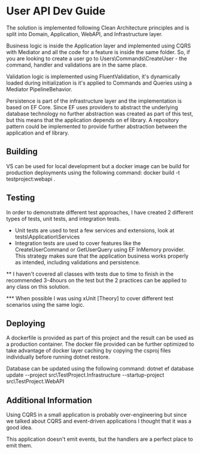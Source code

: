 # User API Dev Guide

The solution is implemented following Clean Architecture principles and is split into Domain, Application, WebAPI, and Infrastructure layer.

Business logic is inside the Application layer and implemented using CQRS with Mediator and all the code for a feature is inside the same folder. So, if you are looking to create a user go to Users\Commands\CreateUser - the command, handler and validations are in the same place.

Validation logic is implemented using FluentValidation, it's dynamically loaded during initialization is it's applied to Commands and Queries using a Mediator PipelineBehavior.

Persistence is part of the infrastructure layer and the implementation is based on EF Core. Since EF uses providers to abstract the underlying database technology no further abstraction was created as part of this test, but this means that the application depends on ef library. A repository pattern could be implemented to provide further abstraction between the application and ef library.

## Building

VS can be used for local development but a docker image can be build for production deployments using the following command:
docker build -t testproject:webapi .

## Testing

In order to demonstrate different test approaches, I have created 2 different types of tests, unit tests, and integration tests.

- Unit tests are used to test a few services and extensions, look at tests\Application\Services
- Integration tests are used to cover features like the CreateUserCommand or GetUserQuery using EF InMemory provider. This strategy makes sure that the application business works properly as intended, including validations and persistence.

\*\* I haven't covered all classes with tests due to time to finish in the recommended 3-4hours on the test but the 2 practices can be applied to any class on this solution.

\*\*\* When possible I was using xUnit [Theory] to cover different test scenarios using the same logic.

## Deploying

A dockerfile is provided as part of this project and the result can be used as a production container. The docker file provided can be further optimized to take advantage of docker layer caching by copying the csproj files individually before running dotnet restore.

Database can be updated using the following command:
dotnet ef database update --project src\TestProject.Infrastructure --startup-project src\TestProject.WebAPI

## Additional Information

Using CQRS in a small application is probably over-engineering but since we talked about CQRS and event-driven applications I thought that it was a good idea.

This application doesn't emit events, but the handlers are a perfect place to emit them.

